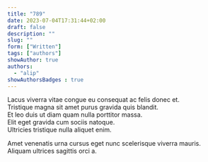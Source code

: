 ```yaml
---
title: "789"
date: 2023-07-04T17:31:44+02:00
draft: false
description: ""
slug: ""
form: ["Written"]
tags: ["authors"]
showAuthor: true
authors:
  - "alip"
showAuthorsBadges : true
---
```


Lacus viverra vitae congue eu consequat ac felis donec et. \
Tristique magna sit amet purus gravida quis blandit. \
Et leo duis ut diam quam nulla porttitor massa.\
Elit eget gravida cum sociis natoque.\
Ultricies tristique nulla aliquet enim.

Amet venenatis urna cursus eget nunc scelerisque viverra mauris. \
Aliquam ultrices sagittis orci a.
